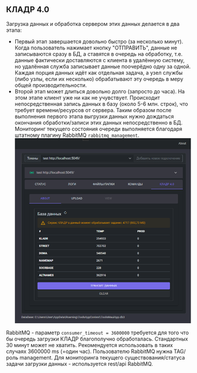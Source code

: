 ﻿## КЛАДР 4.0

Загрузка данных и обработка сервером этих данных делается в два этапа:
- Первый этап завершается довольно быстро (за несколько минут). Когда пользователь нажимает кнопку "ОТПРАВИТЬ", данные не записываются сразу в БД, а ставятся в очередь на обработку, т.е. данные фактически доставляются с клиента в удалённую систему, но удалённая служба записывает данные поочерёдно одну за одной. Каждая порция данных идёт как отдельная задача, а узел службы (либо узлы, если их несколько) обрабатывают эту очередь в меру общей производительности. 
- Второй этап может длиться довольно долго (запросто до часа). На этом этапе клиент уже ни как не учувствует. Происходит непосредственная запись данных в базу (около 5-6 млн. строк), что требует времени/ресурсов от сервера. Таким образом после выполнения первого этапа выгрузки данных нужно дождаться окончания обработки/записи этих данных непосредственно в БД. Мониторинг текущего состояния очереди выполняется благодаря штатному плагину RabbitMQ `rabbitmq_management`.
![КЛАДР процесс обработки](../ToolsMauiApp/img/kladr-status-progress.png)

RabbitMQ - параметр `consumer_timeout = 3600000` требуется для того что бы очередь загрузки КЛАДР благополучно обработалась. Стандартных 30 минут может не хватить. Рекомендуется использовать в таких случаях 3600000 ms (=один час).
Пользователю RabbitMQ нужна TAG/роль management. Для мониторинга текущего существования/статуса задачи загрузки данных - используется rest/api RabbitMQ.